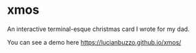 # xmos

An interactive terminal-esque christmas card I wrote for my dad.

You can see a demo here https://lucianbuzzo.github.io/xmos/
